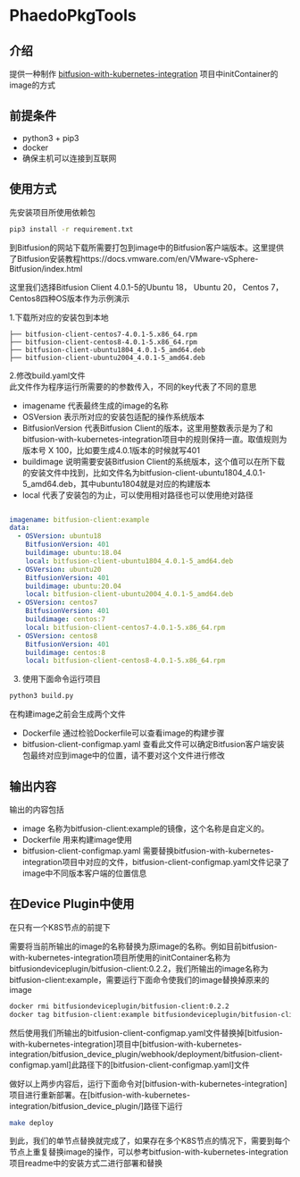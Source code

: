 # PhaedoPkgTools

## 介绍
提供一种制作 [bitfusion-with-kubernetes-integration](https://github.com/vmware/bitfusion-with-kubernetes-integration/tree/main/bitfusion_device_plugin) 项目中initContainer的image的方式
## 前提条件
- python3 + pip3
- docker
- 确保主机可以连接到互联网

## 使用方式
先安装项目所使用依赖包
```bash
pip3 install -r requirement.txt
```
到Bitfusion的网站下载所需要打包到image中的Bitfusion客户端版本。这里提供了Bitfusion安装教程https://docs.vmware.com/en/VMware-vSphere-Bitfusion/index.html

这里我们选择Bitfusion Client 4.0.1-5的Ubuntu 18， Ubuntu 20， Centos 7， Centos8四种OS版本作为示例演示  

1.下载所对应的安装包到本地
```
├── bitfusion-client-centos7-4.0.1-5.x86_64.rpm
├── bitfusion-client-centos8-4.0.1-5.x86_64.rpm
├── bitfusion-client-ubuntu1804_4.0.1-5_amd64.deb
├── bitfusion-client-ubuntu2004_4.0.1-5_amd64.deb

```
2.修改build.yaml文件  
此文件作为程序运行所需要的的参数传入，不同的key代表了不同的意思
- imagename 代表最终生成的image的名称  
- OSVersion 表示所对应的安装包适配的操作系统版本
- BitfusionVersion 代表Bitfusion Client的版本，这里用整数表示是为了和bitfusion-with-kubernetes-integration项目中的规则保持一直。取值规则为版本号 X 100，比如要生成4.0.1版本的时候就写401
- buildimage 说明需要安装Bitfusion Client的系统版本，这个值可以在所下载的安装文件中找到，比如文件名为bitfusion-client-ubuntu1804_4.0.1-5_amd64.deb，其中ubuntu1804就是对应的构建版本
- local 代表了安装包的为止，可以使用相对路径也可以使用绝对路径
```yaml

imagename: bitfusion-client:example
data:
  - OSVersion: ubuntu18
    BitfusionVersion: 401
    buildimage: ubuntu:18.04
    local: bitfusion-client-ubuntu1804_4.0.1-5_amd64.deb
  - OSVersion: ubuntu20
    BitfusionVersion: 401
    buildimage: ubuntu:20.04
    local: bitfusion-client-ubuntu2004_4.0.1-5_amd64.deb
  - OSVersion: centos7
    BitfusionVersion: 401
    buildimage: centos:7
    local: bitfusion-client-centos7-4.0.1-5.x86_64.rpm
  - OSVersion: centos8
    BitfusionVersion: 401
    buildimage: centos:8
    local: bitfusion-client-centos8-4.0.1-5.x86_64.rpm
```
3. 使用下面命令运行项目
```bash
python3 build.py
```  
在构建image之前会生成两个文件
- Dockerfile 通过检验Dockerfile可以查看image的构建步骤
- bitfusion-client-configmap.yaml 查看此文件可以确定Bitfusion客户端安装包最终对应到image中的位置，请不要对这个文件进行修改
## 输出内容
输出的内容包括 
- image 名称为bitfusion-client:example的镜像，这个名称是自定义的。
- Dockerfile 用来构建image使用
- bitfusion-client-configmap.yaml 需要替换bitfusion-with-kubernetes-integration项目中对应的文件，bitfusion-client-configmap.yaml文件记录了image中不同版本客户端的位置信息

## 在Device Plugin中使用

在只有一个K8S节点的前提下

需要将当前所输出的image的名称替换为原image的名称。例如目前bitfusion-with-kubernetes-integration项目所使用的initContainer名称为bitfusiondeviceplugin/bitfusion-client:0.2.2，我们所输出的image名称为bitfusion-client:example，需要运行下面命令使我们的image替换掉原来的image 
```bash
docker rmi bitfusiondeviceplugin/bitfusion-client:0.2.2
docker tag bitfusion-client:example bitfusiondeviceplugin/bitfusion-client:0.2.2
```
然后使用我们所输出的bitfusion-client-configmap.yaml文件替换掉[bitfusion-with-kubernetes-integration]项目中[bitfusion-with-kubernetes-integration/bitfusion_device_plugin/webhook/deployment/bitfusion-client-configmap.yaml]此路径下的[bitfusion-client-configmap.yaml]文件

做好以上两步内容后，运行下面命令对[bitfusion-with-kubernetes-integration]项目进行重新部署。在[bitfusion-with-kubernetes-integration/bitfusion_device_plugin/]路径下运行
```bash
make deploy
```
到此，我们的单节点替换就完成了，如果存在多个K8S节点的情况下，需要到每个节点上重复替换image的操作，可以参考bitfusion-with-kubernetes-integration项目readme中的安装方式二进行部署和替换
